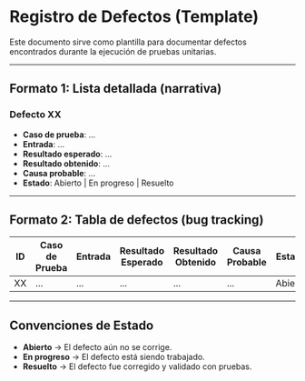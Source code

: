 # Registro de Defectos (Template)

Este documento sirve como plantilla para documentar defectos encontrados durante la ejecución de pruebas unitarias.

---

## Formato 1: Lista detallada (narrativa)

### Defecto XX
- **Caso de prueba**: ...
- **Entrada**: ...
- **Resultado esperado**: ...
- **Resultado obtenido**: ...
- **Causa probable**: ...
- **Estado**: Abierto | En progreso | Resuelto

---

## Formato 2: Tabla de defectos (bug tracking)

| ID  | Caso de Prueba | Entrada | Resultado Esperado | Resultado Obtenido | Causa Probable | Estado |
|-----|----------------|---------|--------------------|--------------------|----------------|--------|
| XX  | ...            | ...     | ...                | ...                | ...            | Abierto |

---

## Convenciones de Estado
- **Abierto** → El defecto aún no se corrige.  
- **En progreso** → El defecto está siendo trabajado.  
- **Resuelto** → El defecto fue corregido y validado con pruebas.  
